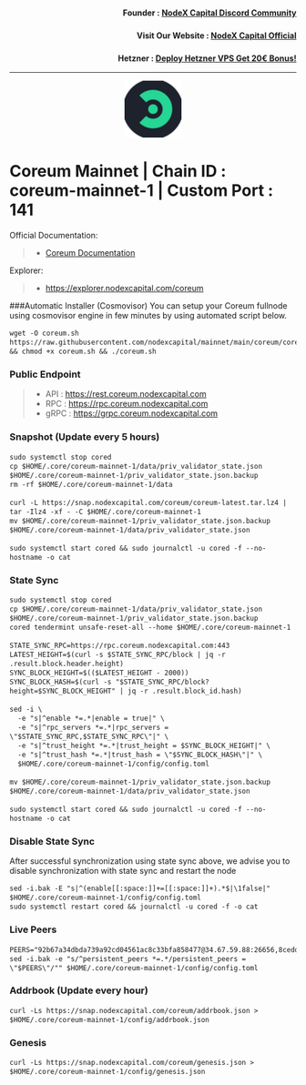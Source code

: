 <h3><p style="font-size:14px" align="right">Founder :
<a href="https://discord.gg/nodexcapital" target="_blank">NodeX Capital Discord Community</a></p></h3>
<h3><p style="font-size:14px" align="right">Visit Our Website :
<a href="https://discord.gg/nodexcapital" target="_blank">NodeX Capital Official</a></p></h3>
<h3><p style="font-size:14px" align="right">Hetzner :
<a href="https://hetzner.cloud/?ref=bMTVi7dcwSgA" target="_blank">Deploy Hetzner VPS Get 20€ Bonus!</a></h3>
<hr>

<p align="center">
  <img height="100" height="auto" src="https://raw.githubusercontent.com/Nodeist/Kurulumlar/main/logos/coreum.png">
</p>

# Coreum Mainnet | Chain ID : coreum-mainnet-1 | Custom Port : 141

Official Documentation:
>- [Coreum Documentation](https://docs.google.com/document/d/1h67uVFX4rPZSz0IZwhwgbOnPUiZWcLz4-2si7YXBHwo/edit)

Explorer:
>-  https://explorer.nodexcapital.com/coreum

###Automatic Installer (Cosmovisor)
You can setup your Coreum fullnode using cosmovisor engine in few minutes by using automated script below.
```
wget -O coreum.sh https://raw.githubusercontent.com/nodexcapital/mainnet/main/coreum/coreum.sh && chmod +x coreum.sh && ./coreum.sh
```

### Public Endpoint

>- API : https://rest.coreum.nodexcapital.com
>- RPC : https://rpc.coreum.nodexcapital.com
>- gRPC : https://grpc.coreum.nodexcapital.com

### Snapshot (Update every 5 hours)
```
sudo systemctl stop cored
cp $HOME/.core/coreum-mainnet-1/data/priv_validator_state.json $HOME/.core/coreum-mainnet-1/priv_validator_state.json.backup
rm -rf $HOME/.core/coreum-mainnet-1/data

curl -L https://snap.nodexcapital.com/coreum/coreum-latest.tar.lz4 | tar -Ilz4 -xf - -C $HOME/.core/coreum-mainnet-1
mv $HOME/.core/coreum-mainnet-1/priv_validator_state.json.backup $HOME/.core/coreum-mainnet-1/data/priv_validator_state.json

sudo systemctl start cored && sudo journalctl -u cored -f --no-hostname -o cat
```

### State Sync
```
sudo systemctl stop cored
cp $HOME/.core/coreum-mainnet-1/data/priv_validator_state.json $HOME/.core/coreum-mainnet-1/priv_validator_state.json.backup
cored tendermint unsafe-reset-all --home $HOME/.core/coreum-mainnet-1

STATE_SYNC_RPC=https://rpc.coreum.nodexcapital.com:443
LATEST_HEIGHT=$(curl -s $STATE_SYNC_RPC/block | jq -r .result.block.header.height)
SYNC_BLOCK_HEIGHT=$(($LATEST_HEIGHT - 2000))
SYNC_BLOCK_HASH=$(curl -s "$STATE_SYNC_RPC/block?height=$SYNC_BLOCK_HEIGHT" | jq -r .result.block_id.hash)

sed -i \
  -e "s|^enable *=.*|enable = true|" \
  -e "s|^rpc_servers *=.*|rpc_servers = \"$STATE_SYNC_RPC,$STATE_SYNC_RPC\"|" \
  -e "s|^trust_height *=.*|trust_height = $SYNC_BLOCK_HEIGHT|" \
  -e "s|^trust_hash *=.*|trust_hash = \"$SYNC_BLOCK_HASH\"|" \
  $HOME/.core/coreum-mainnet-1/config/config.toml

mv $HOME/.core/coreum-mainnet-1/priv_validator_state.json.backup $HOME/.core/coreum-mainnet-1/data/priv_validator_state.json

sudo systemctl start cored && sudo journalctl -u cored -f --no-hostname -o cat
```

### Disable State Sync 
After successful synchronization using state sync above, we advise you to disable synchronization with state sync and restart the node
```
sed -i.bak -E "s|^(enable[[:space:]]+=[[:space:]]+).*$|\1false|" $HOME/.core/coreum-mainnet-1/config/config.toml
sudo systemctl restart cored && journalctl -u cored -f -o cat
```

### Live Peers
```
PEERS="92b67a34dbda739a92cd04561ac8c33bfa858477@34.67.59.88:26656,8cedd961a72c183686e9b0b67b6e54fccd6471c3@35.194.10.107:26656,55cec213e8f3738d2642147d857afab93b1a4ef6@34.172.192.61:26656,094189cad7921baf44c280ee8efed959869f3a22@34.66.215.21:26656,eeb17ff4b1dad8d20fdafc339c277f7a624bb84a@35.238.253.76:26656,81e76bc013acbb2048e7acfb2ab04d80732a3699@34.122.166.246:26656,38373344dcb4bbd9e3ce05ecd5ac810079571863@35.202.65.41:26656,2505072cc9586c0c4fafa092a2352123d8c12936@34.28.225.76:26656,62b207017a272a1452ebe7e67018a4f6be1146d8@34.172.201.60:26656,d4801d6777572a8f084e94a1c812fdffb27094c1@35.184.243.26:26656"
sed -i.bak -e "s/^persistent_peers *=.*/persistent_peers = \"$PEERS\"/"" $HOME/.core/coreum-mainnet-1/config/config.toml
```
### Addrbook (Update every hour)
```
curl -Ls https://snap.nodexcapital.com/coreum/addrbook.json > $HOME/.core/coreum-mainnet-1/config/addrbook.json
```
### Genesis
```
curl -Ls https://snap.nodexcapital.com/coreum/genesis.json > $HOME/.core/coreum-mainnet-1/config/genesis.json
```